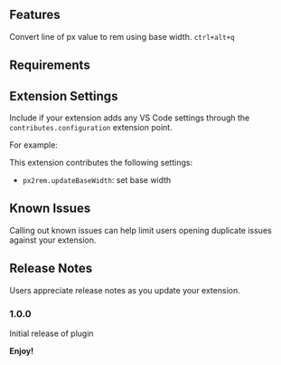 ## Features

Convert line of px value to rem using base width.
`ctrl+alt+q`

## Requirements

## Extension Settings

Include if your extension adds any VS Code settings through the `contributes.configuration` extension point.

For example:

This extension contributes the following settings:

- `px2rem.updateBaseWidth`: set base width

## Known Issues

Calling out known issues can help limit users opening duplicate issues against your extension.

## Release Notes

Users appreciate release notes as you update your extension.

### 1.0.0

Initial release of plugin

**Enjoy!**
